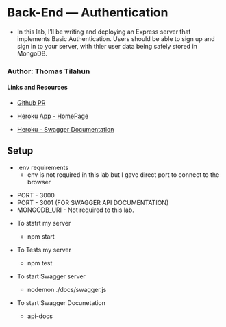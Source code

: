 # Back-End — Authentication

*   In this lab, I’ll be writing and deploying an Express server that implements Basic Authentication. Users should be able to sign up and sign in to your server, with thier user data being safely stored in MongoDB.

### Author: Thomas Tilahun

#### Links and Resources

- [Github PR ](https://github.com/Thomas720/lab-10-authentication/pull/3)

- [Heroku App - HomePage](https://lab-10-exp.herokuapp.com/)

- [Heroku - Swagger Documentation](https://lab-10-exp.herokuapp.com/api-docs)





## Setup

* .env requirements  
    - env is not required in this lab but I gave direct port to connect to the browser


- PORT - 3000
- PORT - 3001 (FOR SWAGGER API DOCUMENTATION)
- MONGODB_URI - Not required to this lab.

* To statrt my server

    - npm start

* To Tests my server
    
    - npm test

* To start Swagger server

    - nodemon ./docs/swagger.js 

* To start Swagger Docunetation 

    - api-docs

